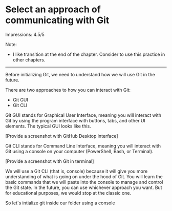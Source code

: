 
# Select an approach of communicating with Git

Impressions: 4.5/5

Note:

 - I like transition at the end of the chapter. Consider to use this practice in other chapters.

---

Before initializing Git, we need to understand how we will use Git in the future.

There are two approaches to how you can interact with Git:

* Git GUI
* Git CLI

Git GUI stands for Graphical User Interface, meaning you will interact with Git by using the program interface with buttons, tabs, and other UI elements. The typical GUI looks like this.

[Provide a screenshot with GitHub Desktop interface]

Git CLI stands for Command Line Interface, meaning you will interact with Git using a console on your computer (PowerShell, Bash, or Terminal).

[Provide a screenshot with Git in terminal]

We will use a Git CLI (that is, console) because it will give you more understanding of what is going on under the hood of Git. You will learn the basic commands that we will paste into the console to manage and control the Git state. In the future, you can use whichever approach you want. But for educational purposes, we would stop at the classic one.

So let's intialize git inside our folder using a console


